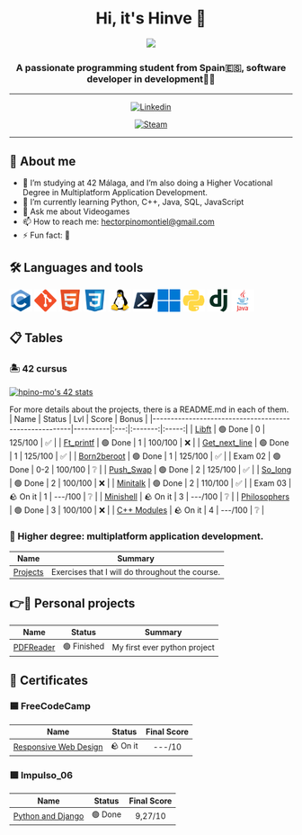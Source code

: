 <div id="head" align="center">
    <h1 align="center">Hi, it's Hinve 🫡</h1>
    <img src="https://media1.giphy.com/media/v1.Y2lkPTc5MGI3NjExemVzY2VkdHo0dHlhcXhvNXd1NWxhcml6dHBpa3M2NXZrMTlqaTlwYiZlcD12MV9pbnRlcm5hbF9naWZfYnlfaWQmY3Q9Zw/L3bj6t3opdeNddYCyl/giphy.webp" width="200" />
    <h3 align="center">A passionate programming student from Spain🇪🇸, software developer in development🧑‍🦯</h3>

---

</div>
<div id="badges" align="center">
    <a href="https://www.linkedin.com/in/h%C3%A9ctor-pino-montiel-02b47024a/">
        <img src="https://img.shields.io/badge/H%C3%A9ctor-blue?style=for-the-badge&logo=linkedin&logoColor=white" alt="Linkedin" />
    </a>
    <p></p>
    <a href="https://steamcommunity.com/id/hinve">
        <img src="https://img.shields.io/badge/hinve-301934?style=for-the-badge&logo=steam&logoColor=white" alt="Steam" />
    </a>
</div>

---
## 🧑 About me

- 📝 I’m studying at 42 Málaga, and I’m also doing a Higher Vocational Degree in Multiplatform Application Development.
- 🌱 I’m currently learning Python, C++, Java, SQL, JavaScript
- 💬 Ask me about Videogames
- 📫 How to reach me: hectorpinomontiel@gmail.com
- ⚡ Fun fact: 👺

## 🛠️ Languages and tools
<div id="Tools" align="left">
    <img src="https://github.com/devicons/devicon/blob/master/icons/c/c-original.svg" width="40" height="40"/>
    <img src="https://github.com/devicons/devicon/blob/master/icons/git/git-original.svg" width="40" height="40"/>
    <img src="https://github.com/devicons/devicon/blob/master/icons/html5/html5-original.svg" width="40" height="40"/>
    <img src="https://github.com/devicons/devicon/blob/master/icons/css3/css3-original.svg" width="40" height="40"/>
    <img src="https://github.com/devicons/devicon/blob/master/icons/linux/linux-original.svg" width="40" height="40"/>
    <img src="https://github.com/devicons/devicon/blob/master/icons/powershell/powershell-original.svg" width="40" height="40"/>
    <img src="https://github.com/devicons/devicon/blob/master/icons/windows11/windows11-original.svg" width="40" height="40"/>
    <img src="https://github.com/devicons/devicon/blob/master/icons/python/python-plain.svg" width="40" height="40"/>
    <img src="https://github.com/devicons/devicon/blob/master/icons/django/django-plain.svg" width="40" height="40"/>
    <img src="https://github.com/devicons/devicon/blob/master/icons/java/java-original-wordmark.svg" width="40" height="40"/>
</div>

## 📋 Tables
### 🏝️ 42 cursus
[![hpino-mo's 42 stats](https://badge.mediaplus.ma/greenbinary/hpino-mo?1337Badge=off)](https://github.com/oakoudad/badge42)

For more details about the projects, there is a README.md in each of them.
| Name                                                  | Status   | Lvl |  Score  | Bonus |
|-------------------------------------------------------|----------|:---:|:-------:|:-----:|
| [Libft](https://github.com/hinve/libft)               | 🟢 Done  |  0  | 125/100 | ✅    |
| [Ft_printf](https://github.com/hinve/ft_printf)       | 🟢 Done  |  1  | 100/100 | ❌    |
| [Get_next_line](https://github.com/hinve/gnl)         | 🟢 Done  |  1  | 125/100 | ✅    |
| [Born2beroot](https://github.com/hinve/b2broot)       | 🟢 Done  |  1  | 125/100 | ✅    |
| Exam 02                                               | 🟢 Done  | 0-2 | 100/100 | ❔     |
| [Push_Swap](https://github.com/hinve/push_swap)       | 🟢 Done  |  2  | 125/100 | ✅    |
| [So_long](https://github.com/hinve/so_long)           | 🟢 Done  |  2  | 100/100 | ❌    |
| [Minitalk](https://github.com/hinve/minitalk)         | 🟢 Done  |  2  | 110/100 | ✅    |
| Exam 03                                               |  🪨 On it  |  1  | ---/100 | ❔    |
| [Minishell](https://github.com/hinve/minishell)       |  🪨 On it  |  3  | ---/100 | ❔    |
| [Philosophers](https://github.com/hinve/philosophers) | 🟢 Done  |  3  | 100/100 | ❌    |
| [C++ Modules](https://github.com/hinve/cpp_modules)   | 🪨 On it   |  4  | ---/100 | ❔    |

### 🏫 Higher degree: multiplatform application development.
| Name                                                  | Summary                                          |
|-------------------------------------------------------|--------------------------------------------------|
| [Projects](https://github.com/hinve/HDegreeProjects)  | Exercises that I will do throughout the course.  |


## 👉👨 Personal projects
| Name                                           | Status       | Summary                         |
|------------------------------------------------|--------------|:-------------------------------:|
|[PDFReader](https://github.com/hinve/PDFReader) | 🟢 Finished  |   My first ever python project  |

## 📒 Certificates
### 🟦 FreeCodeCamp
| Name                                                           | Status   | Final Score |
|----------------------------------------------------------------|----------|:-----------:|
|[Responsive Web Design]()                                       | 🪨 On it  |    ---/10   |
### 🟩 Impulso_06
| Name                                                           | Status   | Final Score |
|----------------------------------------------------------------|----------|:-----------:|
|[Python and Django](https://github.com/hinve/Python_and_Django) | 🟢 Done  |   9,27/10   |

